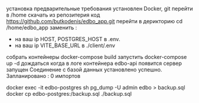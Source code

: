 
установка 
 предварительные требования установлен Docker, git
 перейти в /home 
 скачать из репозитерия код 
 https://github.com/butkodenis/edbo_app.git
 перейти в дерикторию 
 cd /home/edbo_app
 заменить : 
 - на ваш ip  HOST, POSTGRES_HOST в .env.
 - на ваш ip  VITE_BASE_URL в ./client/.env

собрать контейнеры
   docker-compose build
запустить 
  docker-compose up -d
дождаться когда в логе контейнера edbo-api появится 
сервер запущен
Соединение с базой данных установлено успешно.
Запланировано : 0 импортов

docker exec -it edbo-postgres sh
pg_dump -U admin edbo > backup.sql
docker cp edbo-postgres:/backup.sql ./backup.sql
 
